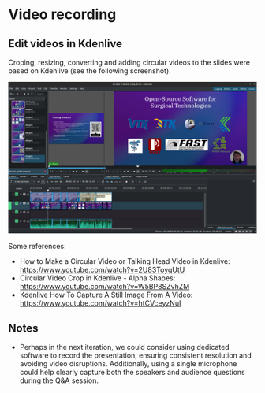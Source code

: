 # Video recording

## Edit videos in Kdenlive 
Croping, resizing, converting and adding circular videos to the slides were based on Kdenlive (see the following screenshot).

![](kdenlive.png)

Some references:
* How to Make a Circular Video or Talking Head Video in Kdenlive: https://www.youtube.com/watch?v=2U83ToyqUtU   
* Circular Video Crop in Kdenlive - Alpha Shapes: https://www.youtube.com/watch?v=W5BP8SZvhZM  
* Kdenlive How To Capture A Still Image From A Video: https://www.youtube.com/watch?v=htCVceyzNuI   

## Notes 
* Perhaps in the next iteration, we could consider using dedicated software to record the presentation, ensuring consistent resolution and avoiding video disruptions. Additionally, using a single microphone could help clearly capture both the speakers and audience questions during the Q&A session.

